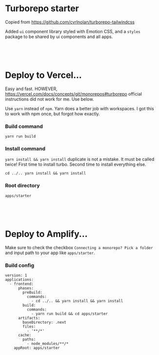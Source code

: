 # Turborepo starter

Copied from https://github.com/cvrlnolan/turborepo-tailwindcss

Added `ui` component library styled with Emotion CSS, and a `styles` package to be shared by ui components and all apps.

<p>&nbsp;</p>
<p>&nbsp;</p>

# Deploy to Vercel...

Easy and fast. HOWEVER, https://vercel.com/docs/concepts/git/monorepos#turborepo official instructions did not work for me. Use below.

Use `yarn` instead of `npm`. Yarn does a better job with workspaces. I got this to work with npm once, but forgot how exactly.

### Build command

```
yarn run build
```

### Install command

`yarn install && yarn install` duplicate is not a mistake. It must be called twice! First time to install turbo. Second time to install everything else.

```
cd ../.. yarn install && yarn install
```

### Root directory

```
apps/starter
```

<p>&nbsp;</p>
<p>&nbsp;</p>

# Deploy to Amplify...

Make sure to check the checkbox `Connecting a monorepo? Pick a folder` and input path to your app like `apps/starter`.

### Build config

```
version: 1
applications:
  - frontend:
      phases:
        preBuild:
          commands:
            - cd ../.. && yarn install && yarn install
        build:
          commands:
            - yarn run build && cd apps/starter
      artifacts:
        baseDirectory: .next
        files:
          - '**/*'
      cache:
        paths:
          - node_modules/**/*
    appRoot: apps/starter
```
